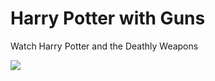 # Harry Potter with Guns
Watch Harry Potter and the Deathly Weapons

[![](https://github.com/user-attachments/assets/aed88ebe-2257-4705-8b71-ca2eccafafe5)]()
